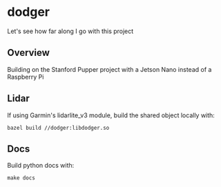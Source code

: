 # dodger
Let's see how far along I go with this project

## Overview 
Building on the Stanford Pupper project with a Jetson Nano instead of a Raspberry Pi

## Lidar
If using Garmin's lidarlite_v3 module, build the shared object locally with:

```bazel build //dodger:libdodger.so```

## Docs 
Build python docs with:

```make docs``` 